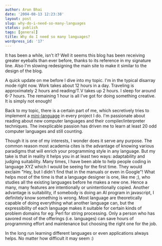 ```yaml
---
author: Arun Bhai
date: '2004-08-13 12:23:38'
layout: post
slug: why-do-i-need-so-many-languages
status: publish
tags: [general]
title: Why do I need so many languages?
wordpress_id: '17'
---
```


It has been a while, isn't it? Well it seems this blog has been
receiving greater eyeballs than ever before, thanks to its reference
in my signature line. Also I'm slowing redesigning the main site to
make it similar to the design of the blog.

A quick update on me before I dive into my topic. I'm in the typical
disarray mode right now. Work takes about 12 hours in a day. Traveling
is approximately 2 hours and reading/T.V takes up 2 hours. I sleep for
around 6-7 hours. The remaining 1 hour is all I've got for doing
something creative. It is simply not enough!

Back to my topic, there is a certain part of me, which secretively
tries to implement a [mini-language][1] in every project I do. I'm
passionate about reading about new computer languages and their
compiler/interpreter techniques. The inexplicable passion has driven
me to learn at least 20 odd computer languages and still counting.

Though it is one of my interests, I wonder does it serve any purpose.
The common reason most academia cites is the advantage of knowing
various paradigms that will enrich your programming style in any
language. But my take is that in reality it helps you in at least two
ways: adaptability and judging suitability. Many times, I have been
able to help people coding in language XYZ which I would be seeing for
the first time. They would exclaim "Hey, but I didn't find that in the
manuals or even in Google"! What helps most of the time is that a
language designer is one, like me ;), who studies all the existing
languages before he makes a new one. Hence a many, many features are
intentionally or unintentionally copied. Another advantage is
suitability, if somebody is doing an AI program in javascript, I
definitely know something is wrong. Most language are theoretically
capable of doing everything what another language can, but the
expressibility of each language makes it suitable for certain kinds of
problem domains for eg: Perl for string processing. Only a person who
has savored most of the offerings (i.e. languages) can save hours of
programming effort and maintenance but choosing the right one for the
job.

In the long run learning different languages or even applications
always helps. No matter how difficult it may seem :)

   [1]: http://www.faqs.org/docs/artu/minilanguageschapter.html

